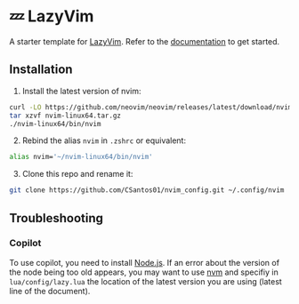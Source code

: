 # 💤 LazyVim

A starter template for [LazyVim](https://github.com/LazyVim/LazyVim).
Refer to the [documentation](https://lazyvim.github.io/installation) to get started.

## Installation

  1. Install the latest version of nvim:
  ```bash
  curl -LO https://github.com/neovim/neovim/releases/latest/download/nvim-linux64.tar.gz
  tar xzvf nvim-linux64.tar.gz
  ./nvim-linux64/bin/nvim
  ```

  2. Rebind the alias `nvim` in `.zshrc` or equivalent:
  ```bash
  alias nvim='~/nvim-linux64/bin/nvim'
  ```

  3. Clone this repo and rename it:
  ```bash
  git clone https://github.com/CSantos01/nvim_config.git ~/.config/nvim
  ```

  ## Troubleshooting

  ### Copilot

  To use copilot, you need to install [Node.js](https://nodejs.org/en/download/package-manager).
  If an error about the version of the node being too old appears, you may want to use [nvm](https://github.com/nvm-sh/nvm) and specifiy in `lua/config/lazy.lua` the location of the latest version you are using (latest line of the document).
